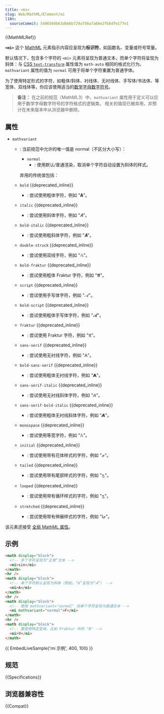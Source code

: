 ```yaml
---
title: <mi>
slug: Web/MathML/Element/mi
l10n:
  sourceCommit: 5486568b63db66b729a756a7a66e2fb8dfe177e1
---
```


{{MathMLRef}}

**`<mi>`** 这个 [MathML](/zh-CN/docs/Web/MathML) 元素指示内容应呈现为**标识符**，如函数名、变量或符号常量。

默认情况下，包含多个字符的 `<mi>` 元素将呈现为普通文本，而单个字符将呈现为斜体：与 [CSS `text-transform`](/zh-CN/docs/Web/CSS/text-transform) 属性值为 `math-auto` 相同的格式化行为。`mathvariant` 属性的值为 `normal` 可用于将单个字符重置为普通字体。

为了使用特定形式的字符，如粗体/斜体、衬线体、无衬线体、手写体/书法体、等宽体、双线体等，你应该使用适当的[数学字母数字符号](https://zh.wikipedia.org/wiki/数学字母数字符号)。

> **备注：** 在之前的规范（MathML3）中，`mathvariant` 属性用于定义可以应用于数学字母数字符号的字符格式的逻辑类。
> 相关的值现已被弃用，并预计在未来版本中从浏览器中删除。

## 属性

- `mathvariant`

  - : 当前规范中允许的唯一值是 normal（不区分大小写）：

    - `normal`
      - : 使用默认/普通渲染，取消单个字符自动设置为斜体的样式。

    弃用的传统值包括：

  - `bold` {{deprecated_inline}}
    - : 尝试使用粗体字符，例如 "𝐀"。
  - `italic` {{deprecated_inline}}
    - : 尝试使用斜体字符，例如 "𝐴"。
  - `bold-italic` {{deprecated_inline}}
    - : 尝试使用粗斜体字符，例如 "𝑨"。
  - `double-struck` {{deprecated_inline}}
    - : 尝试使用双线字符，例如 "𝔸"。
  - `bold-fraktur` {{deprecated_inline}}
    - : 尝试使用粗体 Fraktur 字符，例如 "𝕬"。
  - `script` {{deprecated_inline}}
    - : 尝试使用手写体字符，例如 "𝒜"。
  - `bold-script` {{deprecated_inline}}
    - : 尝试使用粗体手写体字符，例如 "𝓐"。
  - `fraktur` {{deprecated_inline}}
    - : 尝试使用 Fraktur 字符，例如 "𝔄"。
  - `sans-serif` {{deprecated_inline}}
    - : 尝试使用无衬线字符，例如 "𝖠"。
  - `bold-sans-serif` {{deprecated_inline}}
    - : 尝试使用粗体无衬线字符，例如 "𝗔"。
  - `sans-serif-italic` {{deprecated_inline}}
    - : 尝试使用无衬线斜体字符，例如 "𝘈"。
  - `sans-serif-bold-italic` {{deprecated_inline}}
    - : 尝试使用粗体无衬线斜体字符，例如 "𝘼"。
  - `monospace` {{deprecated_inline}}
    - : 尝试使用等宽字符，例如 "𝙰"。
  - `initial` {{deprecated_inline}}
    - : 尝试使用带有花体样式的字符，例如 "𞸢"。
  - `tailed` {{deprecated_inline}}
    - : 尝试使用带有尾部样式的字符，例如 "𞹂"。
  - `looped` {{deprecated_inline}}
    - : 尝试使用带有循环样式的字符，例如 "𞺂"。
  - `stretched` {{deprecated_inline}}
    - : 尝试使用带有伸展样式的字符，例如 "𞹢"。

该元素还接受 [全局 MathML 属性](/zh-CN/docs/Web/MathML/Global_attributes)。

## 示例

```html
<math display="block">
  <!-- 多个字符呈现为“正常”文本 -->
  <mi>sin</mi>
</math>
<hr />
<math display="block">
  <!-- 单个字符默认呈现为斜体（例如，“A”呈现为“𝐴”） -->
  <mi>A</mi>
</math>
<hr />
<math display="block">
  <!-- 使用 mathvariant="normal" 将单个字符呈现为普通文本 -->
  <mi mathvariant="normal">F</mi>
</math>
<hr />
<math display="block">
  <!-- 要使用特定变体，比如 Fraktur 中的 "B" -->
  <mi>𝔅</mi>
</math>
```

{{ EmbedLiveSample('mi 示例', 400, 100) }}

## 规范

{{Specifications}}

## 浏览器兼容性

{{Compat}}
